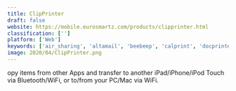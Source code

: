 ```yaml
---
title: ClipPrinter
draft: false 
website: https://mobile.eurosmartz.com/products/clipprinter.html
classification: ['']
platform: ['Web']
keywords: ['air_sharing', 'altamail', 'beebeep', 'calprint', 'docprinter', 'google_cloud_print', 'homebank', 'mailtamer', 'noteprinter', 'photo_calendar_studio', 'pogoplug', 'print', 'print_n_share', 'printbureau', 'printnode', 'printer_pro', 'printershare', 'printix', 'qz_tray', 'tonido', 'eprint', 'ezeep', 'mailslurp']
image: 2020/04/ClipPrinter.png
---
```

opy items from other Apps and transfer to another iPad/iPhone/iPod Touch via Bluetooth/WiFi, or to/from your PC/Mac via WiFi.